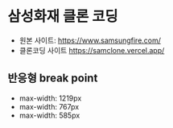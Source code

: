 # 삼성화재 클론 코딩

- 원본 사이트: https://www.samsungfire.com/
- 클론코딩 사이트 https://samclone.vercel.app/

## 반응형 break point

- max-width: 1219px
- max-width: 767px
- max-width: 585px
